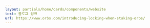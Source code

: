 ```yaml
---
layout: partials/home/cards/components/website
text: 블로그 링크
url: https://www.orbs.com/introducing-locking-when-staking-orbs/
---
```

